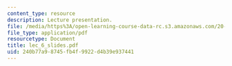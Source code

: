 ```yaml
---
content_type: resource
description: Lecture presentation.
file: /media/https%3A/open-learning-course-data-rc.s3.amazonaws.com/20-410j-molecular-cellular-and-tissue-biomechanics-be-410j-spring-2003/240b77a98745fb4f9922d4b39e937441_lec_6_slides.pdf
file_type: application/pdf
resourcetype: Document
title: lec_6_slides.pdf
uid: 240b77a9-8745-fb4f-9922-d4b39e937441
---
```

